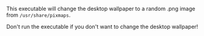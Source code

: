 This executable will change the desktop wallpaper to a random .png image from `/usr/share/pixmaps`.

Don't run the executable if you don't want to change the desktop wallpaper!
